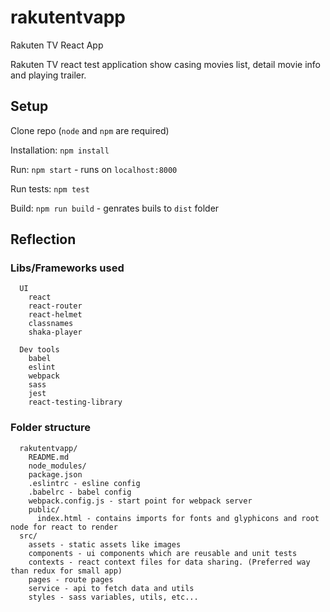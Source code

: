# rakutentvapp
Rakuten TV React App

Rakuten TV react test application show casing movies list, detail movie info and playing trailer.


## Setup

Clone repo (`node` and `npm` are required)

Installation: `npm install`

Run: `npm start` - runs on `localhost:8000`

Run tests: `npm test`

Build: `npm run build`  - genrates buils to `dist` folder

## Reflection

### Libs/Frameworks used

```
  UI
    react
    react-router
    react-helmet
    classnames
    shaka-player

  Dev tools
    babel
    eslint
    webpack
    sass
    jest
    react-testing-library
```

### Folder structure
```
  rakutentvapp/
    README.md
    node_modules/
    package.json
    .eslintrc - esline config
    .babelrc - babel config
    webpack.config.js - start point for webpack server
    public/
      index.html - contains imports for fonts and glyphicons and root node for react to render
  src/
    assets - static assets like images
    components - ui components which are reusable and unit tests
    contexts - react context files for data sharing. (Preferred way than redux for small app)
    pages - route pages
    service - api to fetch data and utils
    styles - sass variables, utils, etc...
```
